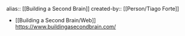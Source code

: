 alias:: [[Building a Second Brain]]
created-by:: [[Person/Tiago Forte]]

- [[Building a Second Brain/Web]] https://www.buildingasecondbrain.com/